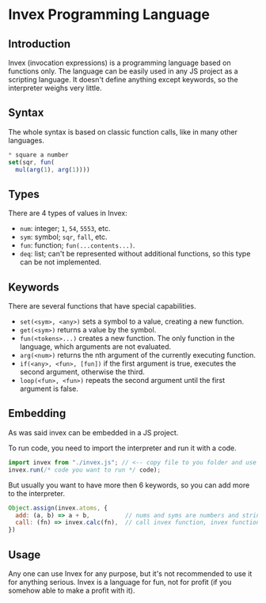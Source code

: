 # Invex Programming Language

## Introduction
Invex (invocation expressions) is a programming language based on functions only.
The language can be easily used in any JS project as a scripting language.
It doesn't define anything except keywords, so the interpreter weighs very little.

## Syntax
The whole syntax is based on classic function calls, like in many other languages.

```js
* square a number
set(sqr, fun(
  mul(arg(1), arg(1))))
```

## Types
There are 4 types of values in Invex:
- `num`: integer; `1`, `54`, `5553`, etc.
- `sym`: symbol; `sqr`, `fall`, etc.
- `fun`: function; `fun(...contents...)`.
- `deq`: list; can't be represented without additional functions, so this type can be not implemented.

## Keywords
There are several functions that have special capabilities.
- `set(<sym>, <any>)` sets a symbol to a value, creating a new function.
- `get(<sym>)` returns a value by the symbol.
- `fun(<tokens>...)` creates a new function. The only function in the language, which arguments are not evaluated.
- `arg(<num>)` returns the nth argument of the currently executing function.
- `if(<any>, <fun>, [fun])` if the first argument is true, executes the second argument, otherwise the third.
- `loop(<fun>, <fun>)` repeats the second argument until the first argument is false.

## Embedding
As was said invex can be embedded in a JS project.

To run code, you need to import the interpreter and run it with a code.
```js
import invex from "./invex.js"; // <-- copy file to you folder and use it's name
invex.run(/* code you want to run */ code);
```

But usually you want to have more then 6 keywords, so you can add more to the interpreter.
```js
Object.assign(invex.atoms, {
  add: (a, b) => a + b,          // nums and syms are numbers and strings in js
  call: (fn) => invex.calc(fn),  // call invex function, invex functions are lists with type property set to "fun"
})
```

## Usage
Any one can use Invex for any purpose, but it's not recommended to use it for anything serious.
Invex is a language for fun, not for profit (if you somehow able to make a profit with it). 